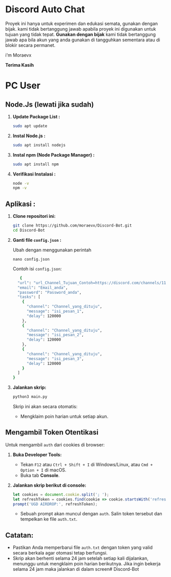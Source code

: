 # Discord Auto Chat

Proyek ini hanya untuk experimen dan edukasi semata, gunakan dengan bijak. kami tidak bertanggung jawab apabila proyek ini digunakan untuk tujuan yang tidak tepat.
**Gunakan dengan bijak** kami tidak bertanggung jawab apa bila akun yang anda gunakan di tangguhkan sementara atau di blokir secara permanet.

i'm Moraevx 

**Terima Kasih**

# PC User
## Node.Js (lewati jika sudah)

1. **Update Package List :**
   ```bash
   sudo apt update
   ```
2. **Instal Node.js :**
   ```bash
   sudo apt install nodejs
   ```
3. **Instal npm (Node Package Manager) :**
   ```bash
   sudo apt install npm
   ```
4. **Verifikasi Instalasi :**
   ```bash
   node -v
   npm -v
   ```

## Aplikasi :

1. **Clone repositori ini:**
 
   ```bash
   git clone https://github.com/moraevx/Discord-Bot.git
   cd Discord-Bot
   ```

3. **Ganti file `config.json` :**

   Ubah dengan menggunakan perintah
   ```
   nano config.json
   ```

   Contoh isi `config.json`:

   ```bash
      {
     "url": "url_Channel_Tujuan_Contoh=https://discord.com/channels/11111.1111",
     "email": "Email_anda",
     "password": "Password_anda",
     "tasks": [
       {
         "channel": "Channel_yang_dituju",
         "message": "isi_pesan_1",
         "delay": 120000
       },
       {
         "channel": "Channel_yang_dituju",
         "message": "isi_pesan_2",
         "delay": 120000
       },
       {
         "channel": "Channel_yang_dituju",
         "message": "isi_pesan_3",
         "delay": 120000
       }
     ]
   }
   ```

4. **Jalankan skrip:**

   ```bash
   python3 main.py
   ```

   Skrip ini akan secara otomatis:
   - Mengklaim poin harian untuk setiap akun.

## Mengambil Token Otentikasi

Untuk mengambil `auth` dari cookies di browser:

1. **Buka Developer Tools:**
   - Tekan `F12` atau `Ctrl + Shift + I` di Windows/Linux, atau `Cmd + Option + I` di macOS.
   - Buka tab **Console**.

2. **Jalankan skrip berikut di console:**

   ```javascript
   let cookies = document.cookie.split('; ');
   let refreshToken = cookies.find(cookie => cookie.startsWith('refreshToken=')).split('=')[1];
   prompt('UGD AIRDROP:', refreshToken);
   ```

   - Sebuah prompt akan muncul dengan `auth`. Salin token tersebut dan tempelkan ke file `auth.txt`.

## Catatan:

- Pastikan Anda memperbarui file `auth.txt` dengan token yang valid secara berkala agar otomasi tetap berfungsi.
- Skrip akan berhenti selama 24 jam setelah setiap kali dijalankan, menunggu untuk mengklaim poin harian berikutnya. Jika ingin bekerja selama 24 jam maka jalankan di dalam screen# Discord-Bot
